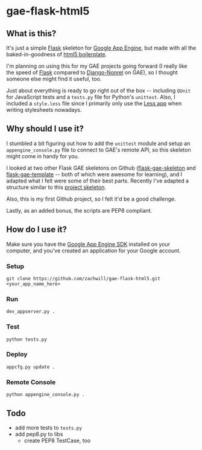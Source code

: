 # gae-flask-html5

## What is this?

It's just a simple [Flask](http://flask.pocoo.org/) skeleton for
[Google App Engine](http://appengine.google.com/),
but made with all the baked-in-goodness of
[html5 boilerplate](https://github.com/paulirish/html5-boilerplate).

I'm planning on using this for my GAE projects going forward (I really
like the speed of [Flask](http://flask.pocoo.org/) compared to
[Django-Nonrel](http://code.google.com/appengine/articles/django-nonrel.html)
on GAE), so I thought someone else might find it useful, too.

Just about everything is ready to go right out of the box -- including
`QUnit` for JavaScript tests and a `tests.py` file for Python's `unittest`.
Also, I included a `style.less` file since I primarily only use the
[Less app](http://incident57.com/less/) when writing stylesheets nowadays.


## Why should I use it?

I stumbled a bit figuring out how to add the `unittest` module and setup an
`appengine_console.py` file to connect to GAE's remote API, so this skeleton
might come in handy for you.

I looked at two other Flask GAE skeletons on Github
([flask-gae-skeleton](https://github.com/blossom/flask-gae-skeleton)
and [flask-gae-template](https://github.com/jugyo/flask-gae-template)
-- both of which were awesome for learning), and I adapted what
I felt were some of their best parts. Recently I've adapted a structure
similar to this
[project skeleton](https://github.com/franciscosouza/labs).

Also, this is my first Github project, so I felt it'd be a good challenge.

Lastly, as an added bonus, the scripts are PEP8 compliant.


## How do I use it?

Make sure you have the [Google App Engine SDK](http://appengine.google.com/)
installed on your computer, and you've created an application for your
Google account.

### Setup

    git clone https://github.com/zachwill/gae-flask-html5.git <your_app_name_here>

### Run

    dev_appserver.py .

### Test

    python tests.py

### Deploy

    appcfg.py update .

### Remote Console

    python appengine_console.py .


## Todo

* add more tests to `tests.py`
* add pep8.py to libs
  * create PEP8 TestCase, too
